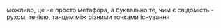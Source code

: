 можливо, це не просто метафора, а буквально те, чим є свідомість - рухом, течією, танцем між різними точками існування